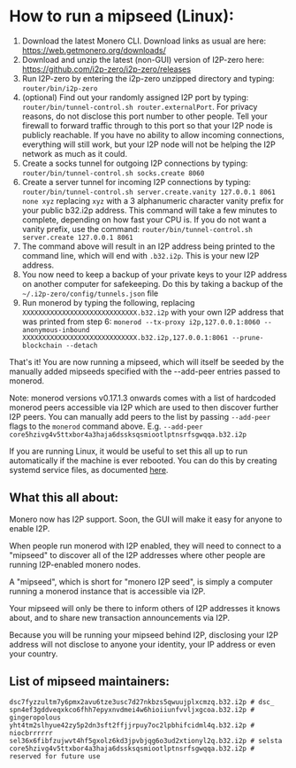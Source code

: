 # How to run a mipseed (Linux):
1. Download the latest Monero CLI. Download links as usual are here: https://web.getmonero.org/downloads/
2. Download and unzip the latest (non-GUI) version of I2P-zero here: https://github.com/i2p-zero/i2p-zero/releases
3. Run I2P-zero by entering the i2p-zero unzipped directory and  typing: `router/bin/i2p-zero`
4. (optional) Find out your randomly assigned I2P port by typing: `router/bin/tunnel-control.sh router.externalPort`. For privacy reasons, do not disclose this port number to other people. Tell your firewall to forward traffic through to this port so that your I2P node is publicly reachable. If you have no ability to allow incoming connections, everything will still work, but your I2P node will not be helping the I2P network as much as it could.
5. Create a socks tunnel for outgoing I2P connections by typing: `router/bin/tunnel-control.sh socks.create 8060`
6. Create a server tunnel for incoming I2P connections by typing: `router/bin/tunnel-control.sh server.create.vanity 127.0.0.1 8061 none xyz` replacing `xyz` with a 3 alphanumeric character vanity prefix for your public b32.i2p address. This command will take a few minutes to complete, depending on how fast your CPU is. If you do not want a vanity prefix, use the command: `router/bin/tunnel-control.sh server.create 127.0.0.1 8061`
7. The command above will result in an I2P address being printed to the command line, which will end with `.b32.i2p`. This is your new I2P address.
8. You now need to keep a backup of your private keys to your I2P address on another computer for safekeeping. Do this by taking a backup of the `~/.i2p-zero/config/tunnels.json` file
9. Run monerod by typing the following, replacing `XXXXXXXXXXXXXXXXXXXXXXXXXXXXX.b32.i2p` with your own I2P address that was printed from step 6: `monerod --tx-proxy i2p,127.0.0.1:8060 --anonymous-inbound XXXXXXXXXXXXXXXXXXXXXXXXXXXXX.b32.i2p,127.0.0.1:8061 --prune-blockchain --detach`

That's it! You are now running a mipseed, which will itself be seeded by the manually added mipseeds specified with the --add-peer entries passed to monerod.

Note: monerod versions v0.17.1.3 onwards comes with a list of hardcoded monerod peers accessible via I2P which are used to then discover further I2P peers. You can manually add peers to the list by passing `--add-peer` flags to the `monerod` command above. E.g. `--add-peer core5hzivg4v5ttxbor4a3haja6dssksqsmiootlptnsrfsgwqqa.b32.i2p`

If you are running Linux, it would be useful to set this all up to run automatically if the machine is ever rebooted. You can do this by creating systemd service files, as documented [here](monerod-with-i2p-zero.md#setting-up-linux-services-so-that-monerod-and-i2p-zero-are-automatically-started).

## What this all about:
Monero now has I2P support. Soon, the GUI will make it easy for anyone to enable I2P.

When people run monerod with I2P enabled, they will need to connect to a "mipseed" to discover all of the I2P addresses where other people are running I2P-enabled monero nodes.

A "mipseed", which is short for "monero I2P seed", is simply a computer running a monerod instance that is accessible via I2P.

Your mipseed will only be there to inform others of I2P addresses it knows about, and to share new transaction announcements via I2P.

Because you will be running your mipseed behind I2P, disclosing your I2P address will not disclose to anyone your identity, your IP address or even your country.

## List of mipseed maintainers:
````
dsc7fyzzultm7y6pmx2avu6tze3usc7d27nkbzs5qwuujplxcmzq.b32.i2p # dsc_
spn4ef3gddveqxkco6fhh7epyxnvdmei4w6hioiiunfvvljxgcoa.b32.i2p # gingeropolous
yht4tm2slhyue42zy5p2dn3sft2ffjjrpuy7oc2lpbhifcidml4q.b32.i2p # niocbrrrrrr
sel36x6fibfzujwvt4hf5gxolz6kd3jpvbjqg6o3ud2xtionyl2q.b32.i2p # selsta
core5hzivg4v5ttxbor4a3haja6dssksqsmiootlptnsrfsgwqqa.b32.i2p # reserved for future use
````